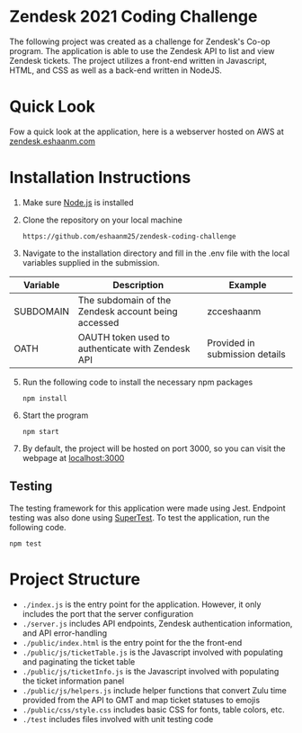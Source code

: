 # Zendesk 2021 Coding Challenge 


The following project was created as a challenge for Zendesk's Co-op program. The application is able to use the Zendesk API to list and view Zendesk tickets. The project utilizes a front-end written in Javascript, HTML, and CSS as well as a back-end written in NodeJS.

# Quick Look

Fow a quick look at the application, here is a webserver hosted on AWS at [zendesk.eshaanm.com](http://zendesk.eshaanm.com)

# Installation Instructions

1. Make sure [Node.js](https://nodejs.org/en/) is installed
2.  Clone the repository on your local machine

	    https://github.com/eshaanm25/zendesk-coding-challenge
3. Navigate to the installation directory and fill in the .env file with the local variables supplied in the submission.

|       Variable         |Description                          |Example                         |
|----------------|-------------------------------|-----------------------------|
|SUBDOMAIN|The subdomain of the Zendesk account being accessed            |zcceshaanm           |
|OATH          | OAUTH token used to authenticate with Zendesk API            |Provided in submission details            


5. Run the following code to install the necessary npm packages

	   npm install

6. Start the program

	   npm start

8. By default, the project will be hosted on port 3000, so you can visit the webpage at [localhost:3000](http://localhost:3000)

## Testing

The testing framework for this application were made using Jest. Endpoint testing was also done using [SuperTest](https://www.npmjs.com/package/supertest). To test the application, run the following code. 

    npm test

# Project Structure
- `./index.js` is the entry point for the application. However, it only includes the port that the server configuration
- `./server.js` includes API endpoints, Zendesk authentication information, and API error-handling
- `./public/index.html` is the entry point for the the front-end
- `./public/js/ticketTable.js` is the Javascript involved with populating and paginating the ticket table
-  `./public/js/ticketInfo.js` is the Javascript involved with populating the ticket information panel
- `./public/js/helpers.js` include helper functions that convert Zulu time provided from the API to GMT and map ticket statuses to emojis
- `./public/css/style.css` includes basic CSS for fonts, table colors, etc.
- `./test` includes files involved with unit testing code
